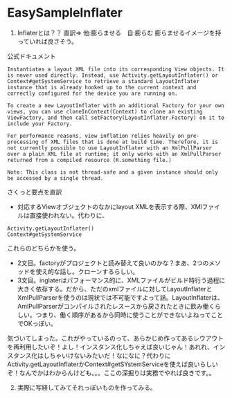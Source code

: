 # EasySampleInflater

1. Inflaterとは？？
直訳=> 他:膨らませる　自:膨らむ
膨らませるイメージを持っていれば良さそう。

公式ドキュメント
```
Instantiates a layout XML file into its corresponding View objects. It is never used directly. Instead, use Activity.getLayoutInflater() or Context#getSystemService to retrieve a standard LayoutInflater instance that is already hooked up to the current context and correctly configured for the device you are running on.

To create a new LayoutInflater with an additional Factory for your own views, you can use cloneInContext(Context) to clone an existing ViewFactory, and then call setFactory(LayoutInflater.Factory) on it to include your Factory.

For performance reasons, view inflation relies heavily on pre-processing of XML files that is done at build time. Therefore, it is not currently possible to use LayoutInflater with an XmlPullParser over a plain XML file at runtime; it only works with an XmlPullParser returned from a compiled resource (R.something file.)

Note: This class is not thread-safe and a given instance should only be accessed by a single thread.
```
さくっと要点を直訳
- 対応するViewオブジェクトのなかにlayout XMLを表示する際、XMlファイルは直接使われない。代わりに、
```
Activity.getLayoutInflater()  
Context#getSystemService
```
これらのどちらかを使う。
- 2文目。factoryがプロジェクトと読み替えて良いのかな？まあ、2つのメソッドを使え的な話し。クローンするらしい。
- 3文目。inglaterはパフォーマンス的に、XMLファイルがビルド時行う過程に大きく依存する。だから、ただのxmlファイルに対してLayoutInflaterとXmlPullParserを使うのは現状では不可能ですよって話。LayoutInflaterは、AmlPullParserがコンパイルされたレスースから戻されたときに飲み働くらしい。つまり、働く順序があるから同時に使うことができないよねってことでOKっぽい。


気づいてしまった。これがやっているのって、あらかじめ作ってあるレウアウトを再利用したいぞ！よし！インスタンス化しちゃえば良いじゃん！あれれ、インスタンス化はしちゃいけないみたいだ！なになに？代わりにActivity.getLayoutInflaterかContext#getSYstemServiceを使えば良いらしいぞ！なんでかはわからんけども。。。ここの深掘りは実務でやれば良きです。。


2. 実際に写経してみてそれっぽいものを作ってみる。



